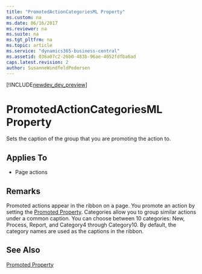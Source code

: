 ```yaml
---
title: "PromotedActionCategoriesML Property"
ms.custom: na
ms.date: 06/16/2017
ms.reviewer: na
ms.suite: na
ms.tgt_pltfrm: na
ms.topic: article
ms.service: "dynamics365-business-central"
ms.assetid: 036a07c2-26b0-483b-96ae-4052fdfba6ad
caps.latest.revision: 2
author: SusanneWindfeldPedersen
---
```


[!INCLUDE[newdev_dev_preview](../includes/newdev_dev_preview.md)]

# PromotedActionCategoriesML Property
Sets the caption of the group that you are promoting the action to.  
  
## Applies To  
  
-   Page actions  
  
## Remarks  
 Promoted actions appear in the ribbon on a page. You promote an action by setting the [Promoted Property](devenv-promoted-property.md). Categories allow you to group similar actions under a common caption. You can choose between 10 categories: New, Process, Report, and Category4 through Category10. By default, the category names are used as the captions in the ribbon. 
 <!-- For information about changing the captions, see [How to: Define Promoted Action Categories Captions for the Ribbon](How-to--Define-Promoted-Action-Categories-Captions-for-the-Ribbon.md).  -->
  
## See Also  
 [Promoted Property](devenv-promoted-property.md)